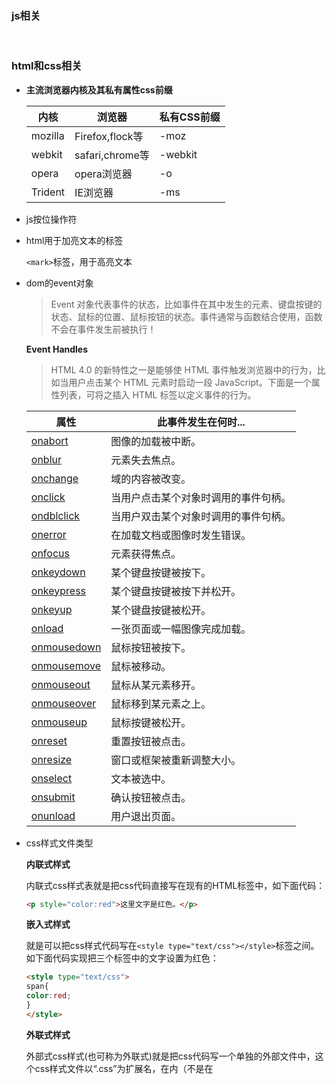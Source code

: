 ### js相关

  

### html和css相关

- **主流浏览器内核及其私有属性css前缀**
  
  | 内核      | 浏览器            | 私有CSS前缀 |
  | ------- | -------------- | ------- |
  | mozilla | Firefox,flock等 | -moz    |
  | webkit  | safari,chrome等 | -webkit |
  | opera   | opera浏览器       | -o      |
  | Trident | IE浏览器          | -ms     |
  
  

- js按位操作符

- html用于加亮文本的标签
  
  `<mark>`标签，用于高亮文本

- dom的event对象
  
  > Event 对象代表事件的状态，比如事件在其中发生的元素、键盘按键的状态、鼠标的位置、鼠标按钮的状态。事件通常与函数结合使用，函数不会在事件发生前被执行！
  
  **Event Handles**
  
  >  HTML 4.0 的新特性之一是能够使 HTML 事件触发浏览器中的行为，比如当用户点击某个 HTML 元素时启动一段 JavaScript。下面是一个属性列表，可将之插入 HTML 标签以定义事件的行为。
  
  | 属性                                                                     | 此事件发生在何时...        |
  | ---------------------------------------------------------------------- | ------------------ |
  | [onabort](https://www.w3school.com.cn/jsref/event_onabort.asp)         | 图像的加载被中断。          |
  | [onblur](https://www.w3school.com.cn/jsref/event_onblur.asp)           | 元素失去焦点。            |
  | [onchange](https://www.w3school.com.cn/jsref/event_onchange.asp)       | 域的内容被改变。           |
  | [onclick](https://www.w3school.com.cn/jsref/event_onclick.asp)         | 当用户点击某个对象时调用的事件句柄。 |
  | [ondblclick](https://www.w3school.com.cn/jsref/event_ondblclick.asp)   | 当用户双击某个对象时调用的事件句柄。 |
  | [onerror](https://www.w3school.com.cn/jsref/event_onerror.asp)         | 在加载文档或图像时发生错误。     |
  | [onfocus](https://www.w3school.com.cn/jsref/event_onfocus.asp)         | 元素获得焦点。            |
  | [onkeydown](https://www.w3school.com.cn/jsref/event_onkeydown.asp)     | 某个键盘按键被按下。         |
  | [onkeypress](https://www.w3school.com.cn/jsref/event_onkeypress.asp)   | 某个键盘按键被按下并松开。      |
  | [onkeyup](https://www.w3school.com.cn/jsref/event_onkeyup.asp)         | 某个键盘按键被松开。         |
  | [onload](https://www.w3school.com.cn/jsref/event_onload.asp)           | 一张页面或一幅图像完成加载。     |
  | [onmousedown](https://www.w3school.com.cn/jsref/event_onmousedown.asp) | 鼠标按钮被按下。           |
  | [onmousemove](https://www.w3school.com.cn/jsref/event_onmousemove.asp) | 鼠标被移动。             |
  | [onmouseout](https://www.w3school.com.cn/jsref/event_onmouseout.asp)   | 鼠标从某元素移开。          |
  | [onmouseover](https://www.w3school.com.cn/jsref/event_onmouseover.asp) | 鼠标移到某元素之上。         |
  | [onmouseup](https://www.w3school.com.cn/jsref/event_onmouseup.asp)     | 鼠标按键被松开。           |
  | [onreset](https://www.w3school.com.cn/jsref/event_onreset.asp)         | 重置按钮被点击。           |
  | [onresize](https://www.w3school.com.cn/jsref/event_onresize.asp)       | 窗口或框架被重新调整大小。      |
  | [onselect](https://www.w3school.com.cn/jsref/event_onselect.asp)       | 文本被选中。             |
  | [onsubmit](https://www.w3school.com.cn/jsref/event_onsubmit.asp)       | 确认按钮被点击。           |
  | [onunload](https://www.w3school.com.cn/jsref/event_onunload.asp)       | 用户退出页面。            |

- css样式文件类型
  
  **内联式样式**
  
  内联式css样式表就是把css代码直接写在现有的HTML标签中，如下面代码：
  
  ```html
  <p style="color:red">这里文字是红色。</p>
  ```
  
  **嵌入式样式**
  
  就是可以把css样式代码写在`<style type="text/css"></style>`标签之间。如下面代码实现把三个<span>标签中的文字设置为红色：
  
  ```html
  <style type="text/css">
  span{
  color:red;
  }
  </style>
  ```
  
  **外联式样式**
  
  外部式css样式(也可称为外联式)就是把css代码写一个单独的外部文件中，这个css样式文件以“.css”为扩展名，在<head>内（不是在<style>标签内）使用<link>标签将css样式文件链接到HTML文件内，如下面代码：
  
  ```html
  <link href="base.css" rel="stylesheet" type="text/css" />
  ```
  
  **注意**：rel="stylesheet" type="text/css" 是固定写法不可修改。
  
  记住他们的优先级：<span style="color:red">内联式 > 嵌入式 > 外部式</span>

- **css高级选择器**[摘自简书@flowerflower](https://www.jianshu.com/p/d5d8d4b4491e)
  
  **一. 后代选择器**
  
  空格表示后后代，后代不一定是指儿子。指的是祖先结构。当要把某一个部分的所有的什么，进行样式改变，就要想到后代选择器。
  
  ![](https://upload-images.jianshu.io/upload_images/1658521-db587d51eac8ad20.png?imageMogr2/auto-orient/strip|imageView2/2/w/243/format/webp)
  
  ```css
  <style type="text/css">
   .circle li{
              color: green;
          }
      </style>
  ```
  
  **二. 交集选择器**
  
  选择的元素同时满足两个条件，一般都是以标签名开头，比如`div.aa`、`p.bb`。交集选择器没有空格。所以`div.aa`与`div .aa`不是一个意思。
  
  **三. 并集选择器**
  
  用逗号表示并集。
  
  ```css
  h2,li{
    color:red;
  }
  ```
  
  **四. 通配符**
  
  *表示所有元素，一般不用，主要是用来清除一些系统自带的格式
  
  ```css
  *{
      margin: 0;
      padding: 0;
  }
  ```
  
  **五. 儿子选择器**
  
  IE7(windows 7)开始兼容，IE6(windows xp)不兼容
  
  ```css
  div>p{
              color: red;
          }
  ```
  
  能够选择(父子关系):
  
  ```html
  <div>
              <p>我是div的大儿子</p>
  </div>
  ```
  
  不能选择(隔代关系):
  
  ```html
  <div>
      <ul>
          <li>
              <p>我是div的大儿子</p>
          </li>
      </ul>
  </div>
  ```
  
  **六、兄弟选择器**
  
  IE7开始兼容，IE6不兼容 
  `+`兄弟选择器 
  样式
  
  ```css
  <style type="text/css">
    h4+h2{
              color: red;
          }
      </style>
  ```
  
  结构 (h4后面的紧挨着的第一个兄弟，即h2会变成红色)
  
  ```html
  <h4>test</h4>
  
  <h2>test</h2>
  
  <h4>test</h4>
  <h4>test</h4>
  <h4>test</h4>
  <h4>test</h4>
  <h2>test</h2>
  
  <h4>test</h4>
  <h2>test</h2>
  ```
  
  **七、序选择器**
  
  ```html
  <ul>
      <li class="first" >我是老大</li>
      <li>我是老二</li>
      <li>我是老三</li>
      <li>我是老四</li>
      <li class="last">我是老末</li>
  </ul>
  ```
  
  样式：
  
  ```css
  <style type="text/css">
      li{
              font-size: 20px;
          }
          ul li.first{
              color: red;
          }
          ul li.last{
              color: blue;
          }
      </style>
  ```
  
  ![](https://upload-images.jianshu.io/upload_images/1658521-db5b24c957ac9f35.png?imageMogr2/auto-orient/strip|imageView2/2/w/179/format/webp)

### 其他

- **cookie**
  
  如果不给cookie设置过期时间，则cookie会在浏览器会话结束时过期。

- **webWorker**
  
  JavaScript 语言采用的是单线程模型，也就是说，所有任务只能在一个线程上完成，一次只能做一件事。前面的任务没做完，后面的任务只能等着。随着电脑计算能力的增强，尤其是多核 CPU 的出现，单线程带来很大的不便，无法充分发挥计算机的计算能力。
  
  ![](https://www.wangbase.com/blogimg/asset/201807/bg2018070801.png)
  
  Web Worker 的作用，就是为 JavaScript 创造多线程环境，允许主线程创建 Worker 线程，将一些任务分配给后者运行。在主线程运行的同时，Worker 线程在后台运行，两者互不干扰。等到 Worker 线程完成计算任务，再把结果返回给主线程。这样的好处是，一些计算密集型或高延迟的任务，被 Worker 线程负担了，主线程（通常负责 UI 交互）就会很流畅，不会被阻塞或拖慢。
  
  Worker 线程一旦新建成功，就会始终运行，**不会**被主线程上的活动（比如用户点击按钮、提交表单）打断。这样有利于随时响应主线程的通信。但是，这也造成了 Worker 比较耗费资源，不应该过度使用，而且一旦使用完毕，就应该关闭。
